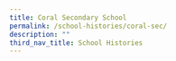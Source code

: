 ```yaml
---
title: Coral Secondary School
permalink: /school-histories/coral-sec/
description: ""
third_nav_title: School Histories
---
```

